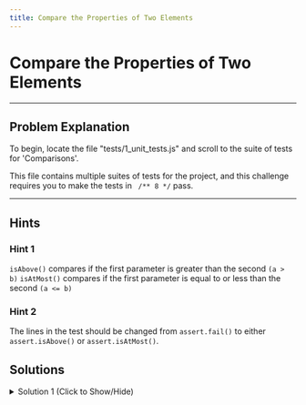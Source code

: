 ```yaml
---
title: Compare the Properties of Two Elements
---
```

# Compare the Properties of Two Elements

---
## Problem Explanation
To begin, locate the file "tests/1_unit_tests.js" and scroll to the suite of tests for 'Comparisons'.

This file contains multiple suites of tests for the project, and this challenge requires you to make the tests in ` /** 8 */` pass.


---
## Hints

### Hint 1

`isAbove()` compares if the first parameter is greater than the second `(a > b)`
`isAtMost()` compares if the first parameter is equal to or less than the second `(a <= b)`

### Hint 2

The lines in the test should be changed from `assert.fail()` to either `assert.isAbove()` or `assert.isAtMost()`.

## Solutions

<details><summary>Solution 1 (Click to Show/Hide)</summary>

```js
/** 8 - .isAbove() => a > b , .isAtMost() => a <= b **/
test('#isAbove, #isAtMost', function() {
  assert.isAtMost('hello'.length, 5);
  assert.isAbove(1, 0);
  assert.isAbove(Math.PI, 3);
  assert.isAtMost(1 - Math.random(), 1);
});
```
</details>